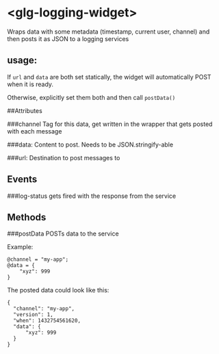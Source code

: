 # &lt;glg-logging-widget&gt;
Wraps data with some metadata (timestamp, current user, channel)
and then posts it as JSON to a logging services

## usage:
If ```url``` and ```data``` are both set statically,
the widget will automatically POST when it is ready.

Otherwise, explicitly set them both and then call ```postData()```

##Attributes

###channel
Tag for this data, get written in the wrapper that gets posted with each message

###data:
Content to post.  Needs to be JSON.stringify-able

###url:
Destination to post messages to

## Events

###log-status
gets fired with the response from the service

## Methods

###postData POSTs data to the service

Example:

```
@channel = "my-app";
@data = {
    "xyz": 999
}
```

The posted data could look like this:
```
{
  "channel": "my-app",
  "version": 1,
  "when": 1432754561620,
  "data": {
      "xyz": 999
  }
}
```
